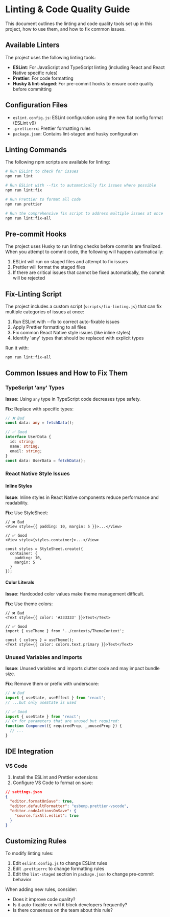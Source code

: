 # Linting & Code Quality Guide

This document outlines the linting and code quality tools set up in this project, how to use them, and how to fix common issues.

## Available Linters

The project uses the following linting tools:

- **ESLint**: For JavaScript and TypeScript linting (including React and React Native specific rules)
- **Prettier**: For code formatting
- **Husky & lint-staged**: For pre-commit hooks to ensure code quality before committing

## Configuration Files

- `eslint.config.js`: ESLint configuration using the new flat config format (ESLint v9)
- `.prettierrc`: Prettier formatting rules
- `package.json`: Contains lint-staged and husky configuration

## Linting Commands

The following npm scripts are available for linting:

```bash
# Run ESLint to check for issues
npm run lint

# Run ESLint with --fix to automatically fix issues where possible
npm run lint:fix

# Run Prettier to format all code
npm run prettier

# Run the comprehensive fix script to address multiple issues at once
npm run lint:fix-all
```

## Pre-commit Hooks

The project uses Husky to run linting checks before commits are finalized. When you attempt to commit code, the following will happen automatically:

1. ESLint will run on staged files and attempt to fix issues
2. Prettier will format the staged files
3. If there are critical issues that cannot be fixed automatically, the commit will be rejected

## Fix-Linting Script

The project includes a custom script (`scripts/fix-linting.js`) that can fix multiple categories of issues at once:

1. Run ESLint with --fix to correct auto-fixable issues
2. Apply Prettier formatting to all files
3. Fix common React Native style issues (like inline styles)
4. Identify 'any' types that should be replaced with explicit types

Run it with:

```bash
npm run lint:fix-all
```

## Common Issues and How to Fix Them

### TypeScript 'any' Types

**Issue**: Using `any` type in TypeScript code decreases type safety.

**Fix**: Replace with specific types:

```typescript
// ❌ Bad
const data: any = fetchData();

// ✅ Good
interface UserData {
  id: string;
  name: string;
  email: string;
}
const data: UserData = fetchData();
```

### React Native Style Issues

#### Inline Styles

**Issue**: Inline styles in React Native components reduce performance and readability.

**Fix**: Use StyleSheet:

```tsx
// ❌ Bad
<View style={{ padding: 10, margin: 5 }}>...</View>

// ✅ Good
<View style={styles.container}>...</View>

const styles = StyleSheet.create({
  container: {
    padding: 10,
    margin: 5
  }
});
```

#### Color Literals

**Issue**: Hardcoded color values make theme management difficult.

**Fix**: Use theme colors:

```tsx
// ❌ Bad
<Text style={{ color: '#333333' }}>Text</Text>

// ✅ Good
import { useTheme } from '../contexts/ThemeContext';

const { colors } = useTheme();
<Text style={{ color: colors.text.primary }}>Text</Text>
```

### Unused Variables and Imports

**Issue**: Unused variables and imports clutter code and may impact bundle size.

**Fix**: Remove them or prefix with underscore:

```typescript
// ❌ Bad
import { useState, useEffect } from 'react';
// ...but only useState is used

// ✅ Good
import { useState } from 'react';
// Or for parameters that are unused but required:
function Component({ requiredProp, _unusedProp }) {
  // ...
}
```

## IDE Integration

### VS Code

1. Install the ESLint and Prettier extensions
2. Configure VS Code to format on save:

```json
// settings.json
{
  "editor.formatOnSave": true,
  "editor.defaultFormatter": "esbenp.prettier-vscode",
  "editor.codeActionsOnSave": {
    "source.fixAll.eslint": true
  }
}
```

## Customizing Rules

To modify linting rules:

1. Edit `eslint.config.js` to change ESLint rules
2. Edit `.prettierrc` to change formatting rules
3. Edit the `lint-staged` section in `package.json` to change pre-commit behavior

When adding new rules, consider:
- Does it improve code quality?
- Is it auto-fixable or will it block developers frequently?
- Is there consensus on the team about this rule? 